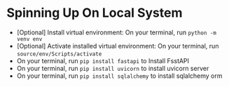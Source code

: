 # Spinning Up On Local System

- [Optional] Install virtual environment: On your terminal, run `python -m venv env`
- [Optional] Activate installed virtual environment: On your terminal, run `source/env/Scripts/activate`
- On your terminal, run `pip install fastapi` to Install FsstAPI
- On your terminal, run `pip install uvicorn` to install uvicorn server
- On your terminal, run `pip install sqlalchemy` to install sqlalchemy orm
